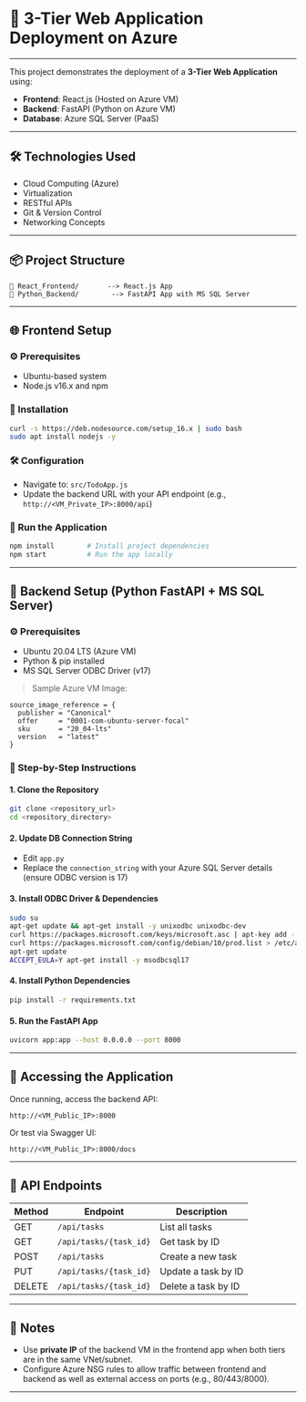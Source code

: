 # 🚀 3-Tier Web Application Deployment on Azure

---

This project demonstrates the deployment of a **3-Tier Web Application** using:

* **Frontend**: React.js (Hosted on Azure VM)
* **Backend**: FastAPI (Python on Azure VM)
* **Database**: Azure SQL Server (PaaS)

---

## 🛠️ Technologies Used

* Cloud Computing (Azure)
* Virtualization
* RESTful APIs
* Git & Version Control
* Networking Concepts

---

## 📦 Project Structure

```
📁 React_Frontend/       --> React.js App
📁 Python_Backend/        --> FastAPI App with MS SQL Server
```

---

## 🌐 Frontend Setup

### ⚙️ Prerequisites

* Ubuntu-based system
* Node.js v16.x and npm

### 🔧 Installation

```bash
curl -s https://deb.nodesource.com/setup_16.x | sudo bash
sudo apt install nodejs -y
```

### 🛠 Configuration

* Navigate to: `src/TodoApp.js`
* Update the backend URL with your API endpoint
  (e.g., `http://<VM_Private_IP>:8000/api`)

### 🚀 Run the Application

```bash
npm install        # Install project dependencies
npm start          # Run the app locally
```

---

## 🧠 Backend Setup (Python FastAPI + MS SQL Server)

### ⚙️ Prerequisites

* Ubuntu 20.04 LTS (Azure VM)
* Python & pip installed
* MS SQL Server ODBC Driver (v17)

> Sample Azure VM Image:

```hcl
source_image_reference = {
  publisher = "Canonical"
  offer     = "0001-com-ubuntu-server-focal"
  sku       = "20_04-lts"
  version   = "latest"
}
```

### 🧾 Step-by-Step Instructions

#### 1. Clone the Repository

```bash
git clone <repository_url>
cd <repository_directory>
```

#### 2. Update DB Connection String

* Edit `app.py`
* Replace the `connection_string` with your Azure SQL Server details (ensure ODBC version is 17)

#### 3. Install ODBC Driver & Dependencies

```bash
sudo su
apt-get update && apt-get install -y unixodbc unixodbc-dev
curl https://packages.microsoft.com/keys/microsoft.asc | apt-key add -
curl https://packages.microsoft.com/config/debian/10/prod.list > /etc/apt/sources.list.d/mssql-release.list
apt-get update
ACCEPT_EULA=Y apt-get install -y msodbcsql17
```

#### 4. Install Python Dependencies

```bash
pip install -r requirements.txt
```

#### 5. Run the FastAPI App

```bash
uvicorn app:app --host 0.0.0.0 --port 8000
```

---

## 📡 Accessing the Application

Once running, access the backend API:

```
http://<VM_Public_IP>:8000
```

Or test via Swagger UI:

```
http://<VM_Public_IP>:8000/docs
```

---

## 🔁 API Endpoints

| Method | Endpoint               | Description         |
| ------ | ---------------------- | ------------------- |
| GET    | `/api/tasks`           | List all tasks      |
| GET    | `/api/tasks/{task_id}` | Get task by ID      |
| POST   | `/api/tasks`           | Create a new task   |
| PUT    | `/api/tasks/{task_id}` | Update a task by ID |
| DELETE | `/api/tasks/{task_id}` | Delete a task by ID |

---

## 📌 Notes

* Use **private IP** of the backend VM in the frontend app when both tiers are in the same VNet/subnet.
* Configure Azure NSG rules to allow traffic between frontend and backend as well as external access on ports (e.g., 80/443/8000).

---
